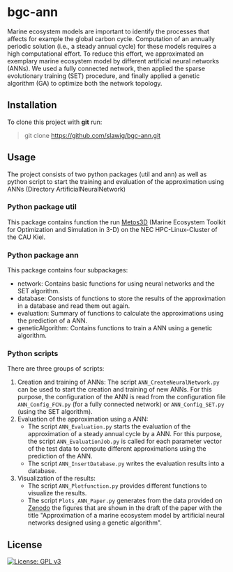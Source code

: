 # bgc-ann

Marine ecosystem models are important to identify the processes that affects for example the global carbon cycle. Computation of an annually periodic solution (i.e., a steady annual cycle) for these models requires a high computational effort. To reduce this effort, we approximated an exemplary marine ecosystem model by different artificial neural networks (ANNs). We used a fully connected network, then applied the sparse evolutionary training (SET) procedure, and finally applied a genetic algorithm (GA) to optimize both the network topology.



## Installation

To clone this project with **git** run:
>git clone https://github.com/slawig/bgc-ann.git



## Usage

The project consists of two python packages (util and ann) as well as python script to start the training and evaluation of the approximation using ANNs (Directory ArtificialNeuralNetwork)


### Python package util

This package contains function the run [Metos3D](https://metos3d.github.io/) (Marine Ecosystem Toolkit for Optimization and Simulation in 3-D) on the NEC HPC-Linux-Cluster of the CAU Kiel.


### Python package ann

This package contains four subpackages:
- network:
  Contains basic functions for using neural networks and the SET algorithm. 
- database:
  Consists of functions to store the results of the approximation in a database and read them out again.
- evaluation:
  Summary of functions to calculate the approximations using the prediction of a ANN.
- geneticAlgorithm:
  Contains functions to train a ANN using a genetic algorithm.


### Python scripts

There are three groups of scripts:

1. Creation and training of ANNs:
   The script `ANN_CreateNeuralNetwork.py` can be used to start the creation and training of new ANNs. For this purpose, the configuration of the ANN is read from the configuration file `ANN_Config_FCN.py` (for a fully connected network) or `ANN_Config_SET.py` (using the SET algorithm).
2. Evaluation of the approximation using a ANN:
   - The script `ANN_Evaluation.py` starts the evaluation of the approximation of a steady annual cycle by a ANN. For this purpose, the script `ANN_EvaluationJob.py` is called for each parameter vector of the test data to compute different approximations using the prediction of the ANN.
   - The script `ANN_InsertDatabase.py` writes the evaluation results into a database.
3. Visualization of the results:
   - The script `ANN_Plotfunction.py` provides different functions to visualize the results.
   - The script `Plots_ANN_Paper.py` generates from the data provided on [Zenodo](https://doi.org/10.5281/zenodo.4058319) the figures that are shown in the draft of the paper with the title "Approximation of a marine ecosystem model by artificial neural networks designed using a genetic algorithm".



## License

[![License: GPL v3](https://img.shields.io/badge/License-GPLv3-blue.svg)](https://www.gnu.org/licenses/gpl-3.0)

